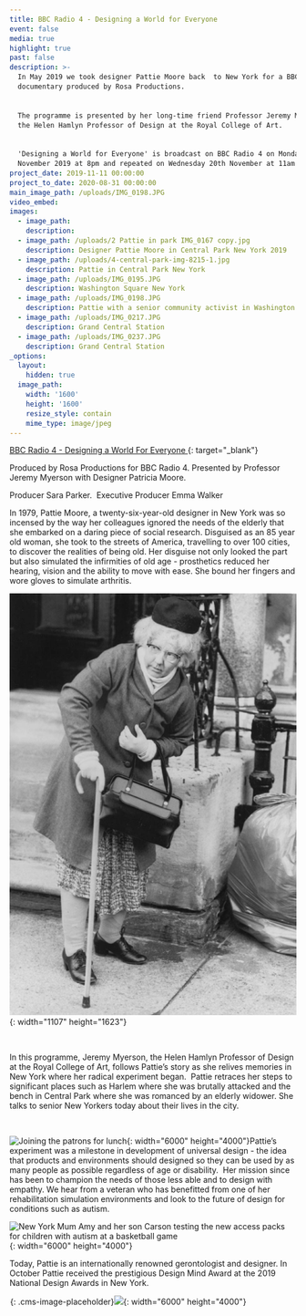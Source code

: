 ```yaml
---
title: BBC Radio 4 - Designing a World for Everyone
event: false
media: true
highlight: true
past: false
description: >-
  In May 2019 we took designer Pattie Moore back  to New York for a BBC Radio 4
  documentary produced by Rosa Productions.


  The programme is presented by her long-time friend Professor Jeremy Myerson,
  the Helen Hamlyn Professor of Design at the Royal College of Art.


  'Designing a World for Everyone' is broadcast on BBC Radio 4 on Monday 18th
  November 2019 at 8pm and repeated on Wednesday 20th November at 11am
project_date: 2019-11-11 00:00:00
project_to_date: 2020-08-31 00:00:00
main_image_path: /uploads/IMG_0198.JPG
video_embed:
images:
  - image_path:
    description:
  - image_path: /uploads/2 Pattie in park IMG_0167 copy.jpg
    description: Designer Pattie Moore in Central Park New York 2019
  - image_path: /uploads/4-central-park-img-8215-1.jpg
    description: Pattie in Central Park New York
  - image_path: /uploads/IMG_0195.JPG
    description: Washington Square New York
  - image_path: /uploads/IMG_0198.JPG
    description: Pattie with a senior community activist in Washington Square
  - image_path: /uploads/IMG_0217.JPG
    description: Grand Central Station
  - image_path: /uploads/IMG_0237.JPG
    description: Grand Central Station
_options:
  layout:
    hidden: true
  image_path:
    width: '1600'
    height: '1600'
    resize_style: contain
    mime_type: image/jpeg
---
```


[BBC Radio 4 - Designing a World For Everyone&nbsp;](https://www.bbc.co.uk/programmes/m000bcnf){: target="_blank"}

Produced by Rosa Productions for BBC Radio 4. Presented by Professor Jeremy Myerson with Designer Patricia Moore.

Producer Sara Parker.&nbsp; Executive Producer Emma Walker

In 1979, Pattie Moore, a twenty-six-year-old designer in New York was so incensed by the way her colleagues ignored the needs of the elderly that she embarked on a daring piece of social research. Disguised as an 85 year old woman, she took to the streets of America, travelling to over 100 cities, to discover the realities of being old. Her disguise not only looked the part but also simulated the infirmities of old age - prosthetics reduced her hearing, vision and the ability to move with ease. She bound her fingers and wore gloves to simulate arthritis.&nbsp;

![Pattie disguised as an 85 year old woman](/uploads/moore-elder-photo.jpg "Designer Pattie Moore experimenting as living life as a senior"){: width="1107" height="1623"}

&nbsp;

In this programme, Jeremy Myerson, the Helen Hamlyn Professor of Design at the Royal College of Art, follows Pattie’s story as she relives memories in New York where her radical experiment began. &nbsp;Pattie retraces her steps to significant places such as Harlem where she was brutally attacked and the bench in Central Park where she was romanced by an elderly widower. She talks to senior New Yorkers today about their lives in the city.

&nbsp;

![Joining the patrons for lunch](/uploads/img-0271.jpg "With the Harlem seniors at the Carter Burden/Leonard Covello Senior Program in New York"){: width="6000" height="4000"}Pattie’s experiment was a milestone in development of universal design - the idea that products and environments should designed so they can be used by as many people as possible regardless of age or disability.&nbsp; Her mission since has been to champion the needs of those less able and to design with empathy. We hear from a veteran who has benefitted from one of her rehabilitation simulation environments and look to the future of design for conditions such as autism.

![New York Mum Amy and her son Carson testing the new access packs for children with autism at a basketball game](/uploads/img-0360.jpg "The Kulture City project at the Barclays Centre New York"){: width="6000" height="4000"}

Today, Pattie is an internationally renowned gerontologist and designer. In October Pattie received the prestigious Design Mind Award at the 2019 National Design Awards in New York.

![](data:image/png;base64,iVBORw0KGgoAAAANSUhEUgAAAAEAAAABCAYAAAAfFcSJAAAADUlEQVQYV2P4////fwAJ+wP9BUNFygAAAABJRU5ErkJggg==){: .cms-image-placeholder}![](/uploads/5-ch-sign-1-img-0145.jpg){: width="6000" height="4000"}